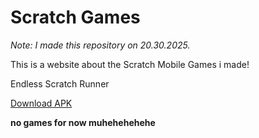 # Scratch Games

*Note: I made this repository on 20.30.2025.*

This is a website about the Scratch Mobile Games i made!

Endless Scratch Runner

[Download APK](https://gonativeio-apps.s3-accelerate.amazonaws.com/static/67dc455a1ab0e653f7cd1ec2/app-release.apk?X-Amz-Algorithm=AWS4-HMAC-SHA256&X-Amz-Credential=AKIAYMYFO3A75OQPINCL%2F20250320%2Fus-east-1%2Fs3%2Faws4_request&X-Amz-Date=20250320T165211Z&X-Amz-Expires=14400&X-Amz-Signature=2f1ad3d62e082118bc9f763978a5e31c1a3f92f85e57c841f4f9c98389467052&X-Amz-SignedHeaders=host)

**no games for now muhehehehehe**

